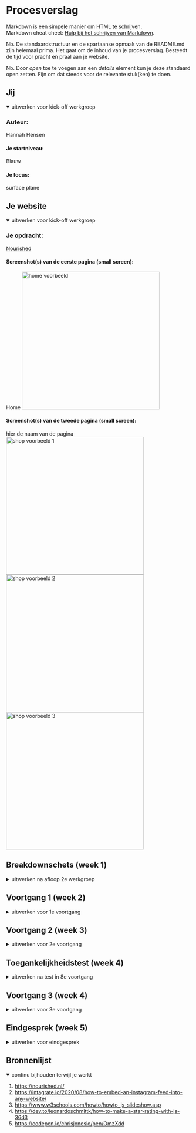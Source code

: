 # Procesverslag
Markdown is een simpele manier om HTML te schrijven.  
Markdown cheat cheet: [Hulp bij het schrijven van Markdown](https://github.com/adam-p/markdown-here/wiki/Markdown-Cheatsheet).

Nb. De standaardstructuur en de spartaanse opmaak van de README.md zijn helemaal prima. Het gaat om de inhoud van je procesverslag. Besteedt de tijd voor pracht en praal aan je website.

Nb. Door *open* toe te voegen aan een *details* element kun je deze standaard open zetten. Fijn om dat steeds voor de relevante stuk(ken) te doen.





## Jij

<details open>
<summary>uitwerken voor kick-off werkgroep</summary>

### Auteur:
Hannah Hensen

#### Je startniveau:
Blauw

#### Je focus:
surface plane
 
</details>





## Je website

<details open>
<summary>uitwerken voor kick-off werkgroep</summary>

### Je opdracht:
<a href="http://nourished.nl">Nourished</a>

#### Screenshot(s) van de eerste pagina (small screen): 
Home
<img src="images/pagina1-home.png" width="375px" alt="home voorbeeld">

#### Screenshot(s) van de tweede pagina (small screen):
hier de naam van de pagina  
<img src="images/p2-shop1.png" width="375px" alt="shop voorbeeld 1">
<img src="images/p2-shop2.png" width="375px" alt="shop voorbeeld 2">
<img src="images/p2-shop3.png" width="375px" alt="shop voorbeeld 3">
 
</details>





## Breakdownschets (week 1)

<details>
<summary>uitwerken na afloop 2e werkgroep</summary>

### de hele pagina: 
<img src="images/breakdown-home.png" width="375px" alt="breakdown van de home">
<img src="images/breakdown-shop1.png" width="375px" alt="breakdown van de shop bovenste stuk">
<img src="images/breakdown-shop2.png" width="375px" alt="breakdown van de shop lager stuk">

</details>





## Voortgang 1 (week 2)

<details>
<summary>uitwerken voor 1e voortgang</summary>

### Stand van zaken
Hier was ik begonnen met de HTML. Ik had de afbeeldingen die ik wilde gebruiken opgeslagen en verwerkt in de HTML


### Verslag van meeting
Ik had hier weinig feedback, volgens mijn groep genootjes zag het er goed uit. 

</details>





## Voortgang 2 (week 3)

<details>
<summary>uitwerken voor 2e voortgang</summary>

### Stand van zaken
N.V.T


### Verslag van meeting
N.V.T

</details>





## Toegankelijkheidstest (week 4)

<details>
<summary>uitwerken na test in 8e voortgang</summary>

### Bevindingen
N.V.T

#### Titel eerste bevinding
N.V.T

#### Titel tweede bevinding. 
N.V.T


#### Titel volgende bevinding. 
N.V.T

#### Titel nog een bevinding. 
N.V.T

</details>





## Voortgang 3 (week 4)

<details>
<summary>uitwerken voor 3e voortgang</summary>

### Stand van zaken
hier dit ging goed & dit was lastig (neem ook screenshots op van delen van je website en code)


### Agenda voor meeting
samen met je groepje opstellen

| student 1      | student 2          | student 3    | student 4        |
| ---            | ---                | ---          | ---              |
| dit bespreken  | en dit             | en ik dit    | en dan ik dat    |
| en dat ook nog | dit als er tijd is | nog een punt | dit wil ik zeker |
| ...            | ...                | ...          | ...              |


### Verslag van meeting
hier na afloop snel de uitkomsten van de meeting vastleggen

- punt 1
- punt 2
- nog een punt
- ...

</details>





## Eindgesprek (week 5)

<details>
<summary>uitwerken voor eindgesprek</summary>

### Stand van zaken
Ik was hier nog niet heel ver, ik had een pagina redelijk ver in HTML en CSS alleen nog niks in JS. De 2e pagina had ik niet. 
### Screenshot(s)
<img src="images/home1-ss.png" width="375px" alt="home screenshot 1">
<img src="images/home2-ss.png" width="375px" alt="home screenshot 1">
<img src="images/shop1-ss.png" width="375px" alt="home screenshot 1">
<img src="images/shop2-ss.png" width="375px" alt="home screenshot 1">

</details>





## Bronnenlijst

<details open>
<summary>continu bijhouden terwijl je werkt</summary>

1. https://nourished.nl/
2. https://intagrate.io/2020/08/how-to-embed-an-instagram-feed-into-any-website/
3. https://www.w3schools.com/howto/howto_js_slideshow.asp
4. https://dev.to/leonardoschmittk/how-to-make-a-star-rating-with-js-36d3
5. https://codepen.io/chrisjonesio/pen/OmzXdd


</details>